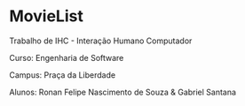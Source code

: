 # MovieList
Trabalho de IHC - Interação Humano Computador

Curso: Engenharia de Software

Campus: Praça da Liberdade

Alunos: Ronan Felipe Nascimento de Souza & Gabriel Santana

